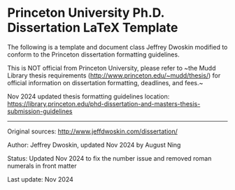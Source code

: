 # Princeton University Ph.D. Dissertation LaTeX Template

The following is a template and document class Jeffrey Dwoskin modified to conform to the Princeton dissertation formatting guidelines.

This is NOT official from Princeton University, please refer to ~the Mudd Library thesis requirements (http://www.princeton.edu/~mudd/thesis/) for official information on dissertation formatting, deadlines, and fees.~

Nov 2024 updated thesis formatting guidelines location: https://library.princeton.edu/phd-dissertation-and-masters-thesis-submission-guidelines

---

Original sources: http://www.jeffdwoskin.com/dissertation/

Author:           Jeffrey Dwoskin, updated Nov 2024 by August Ning

Status:           Updated Nov 2024 to fix the number issue and removed roman numerals in front matter

Last update:      Nov 2024
